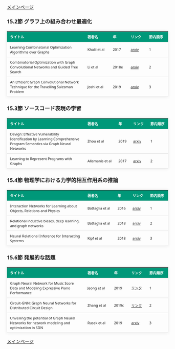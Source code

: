 <!DOCTYPE html>
<html lang="ja">
<head>
<meta charset="UTF-8">
<title>参考文献リスト</title>
<link rel="stylesheet" type="text/css" href="https://cdn.datatables.net/1.10.24/css/jquery.dataTables.css">
<script type="text/javascript" src="https://code.jquery.com/jquery-3.5.1.js"></script>
<script type="text/javascript" src="https://cdn.datatables.net/1.10.24/js/jquery.dataTables.js"></script>
<style>
    body {
        font-family: 'Verdana', 'Segoe UI', Tahoma, Geneva, Verdana, sans-serif;
    }
    h2 {
        color: #333;
    }
    table {
        width: 100%;
        max-width: 100%;
        border-collapse: collapse;
        margin-top: 20px;
        box-shadow: 0 0 10px rgba(0, 0, 0, 0.1);
    }
    th, td {
        padding: 8px 10px;
        text-align: left;
        border-bottom: 1px solid #ddd;
        font-size: 11px;
    }
    th {
        background-color: #009879;
        color: #ffffff;
    }
    tr:hover {
        background-color: #f5f5f5;
    }
    /* 1番目の列の幅を48%に設定 */
    table.display td:nth-child(1),
    table.display th:nth-child(1) {
        width: 48%;
    }

    /* 2番目の列の幅を20%に設定 */
    table.display td:nth-child(2),
    table.display th:nth-child(2) {
        width: 20%;
    }
</style>
</head>
<body>

<a href="../">メインページ</a>

<h3>15.2節 グラフ上の組み合わせ最適化</h3>
<table class="dataframe display">
  <thead>
    <tr style="text-align: right;">
      <th>タイトル</th>
      <th>著者名</th>
      <th>年</th>
      <th>リンク</th>
      <th>節内順序</th>
    </tr>
  </thead>
  <tbody>
    <tr>
      <td>Learning Combinatorial Optimization Algorithms over Graphs</td>
      <td>Khalil et al</td>
      <td>2017</td>
      <td><a href="https://arxiv.org/abs/1704.01665" target="_blank">arxiv</a></td>
      <td>1</td>
    </tr>
    <tr>
      <td>Combinatorial Optimization with Graph Convolutional Networks and Guided Tree Search</td>
      <td>Li et al</td>
      <td>2018e</td>
      <td><a href="https://arxiv.org/abs/1810.10659" target="_blank">arxiv</a></td>
      <td>2</td>
    </tr>
    <tr>
      <td>An Efficient Graph Convolutional Network Technique for the Travelling Salesman Problem</td>
      <td>Joshi et al</td>
      <td>2019</td>
      <td><a href="https://arxiv.org/abs/1906.01227" target="_blank">arxiv</a></td>
      <td>3</td>
    </tr>
  </tbody>
</table>
<h3>15.3節 ソースコード表現の学習</h3>
<table class="dataframe display">
  <thead>
    <tr style="text-align: right;">
      <th>タイトル</th>
      <th>著者名</th>
      <th>年</th>
      <th>リンク</th>
      <th>節内順序</th>
    </tr>
  </thead>
  <tbody>
    <tr>
      <td>Devign: Effective Vulnerability Identification by Learning Comprehensive Program Semantics via Graph Neural Networks</td>
      <td>Zhou et al</td>
      <td>2019</td>
      <td><a href="https://arxiv.org/abs/1909.03496" target="_blank">arxiv</a></td>
      <td>1</td>
    </tr>
    <tr>
      <td>Learning to Represent Programs with Graphs</td>
      <td>Allamanis et al</td>
      <td>2017</td>
      <td><a href="https://arxiv.org/abs/1711.00740" target="_blank">arxiv</a></td>
      <td>2</td>
    </tr>
  </tbody>
</table>
<h3>15.4節 物理学における力学的相互作用系の推論</h3>
<table class="dataframe display">
  <thead>
    <tr style="text-align: right;">
      <th>タイトル</th>
      <th>著者名</th>
      <th>年</th>
      <th>リンク</th>
      <th>節内順序</th>
    </tr>
  </thead>
  <tbody>
    <tr>
      <td>Interaction Networks for Learning about Objects, Relations and Physics</td>
      <td>Battaglia et al</td>
      <td>2016</td>
      <td><a href="https://arxiv.org/abs/1612.00222" target="_blank">arxiv</a></td>
      <td>1</td>
    </tr>
    <tr>
      <td>Relational inductive biases, deep learning, and graph networks</td>
      <td>Battaglia et al</td>
      <td>2018</td>
      <td><a href="https://arxiv.org/abs/1806.01261" target="_blank">arxiv</a></td>
      <td>2</td>
    </tr>
    <tr>
      <td>Neural Relational Inference for Interacting Systems</td>
      <td>Kipf et al</td>
      <td>2018</td>
      <td><a href="https://arxiv.org/abs/1802.04687" target="_blank">arxiv</a></td>
      <td>3</td>
    </tr>
  </tbody>
</table>
<h3>15.6節 発展的な話題</h3>
<table class="dataframe display">
  <thead>
    <tr style="text-align: right;">
      <th>タイトル</th>
      <th>著者名</th>
      <th>年</th>
      <th>リンク</th>
      <th>節内順序</th>
    </tr>
  </thead>
  <tbody>
    <tr>
      <td>Graph Neural Network for Music Score Data and Modeling Expressive Piano Performance</td>
      <td>Jeong et al</td>
      <td>2019</td>
      <td><a href="https://proceedings.mlr.press/v97/jeong19a.html" target="_blank">リンク</a></td>
      <td>1</td>
    </tr>
    <tr>
      <td>Circuit-GNN: Graph Neural Networks for Distributed Circuit Design</td>
      <td>Zhang et al</td>
      <td>2019c</td>
      <td><a href="https://proceedings.mlr.press/v97/zhang19e.html" target="_blank">リンク</a></td>
      <td>2</td>
    </tr>
    <tr>
      <td>Unveiling the potential of Graph Neural Networks for network modeling and optimization in SDN</td>
      <td>Rusek et al</td>
      <td>2019</td>
      <td><a href="https://arxiv.org/abs/1901.08113" target="_blank">arxiv</a></td>
      <td>3</td>
    </tr>
  </tbody>
</table>

<script>
$(document).ready(function() {
    $('.display').DataTable({
     "lengthChange": false,  // Show 10 entriesの選択機能を非表示にする
     "pageLength": 20,  // ページごとに表示する行数を20行に設定
     "info": false,  // "Showing 1 to X of Y entries" の情報テキストを非表示にする
     "order": [],
     "searching": false
    });
});
</script>

<a href="../">メインページ</a>

</body>
</html>
